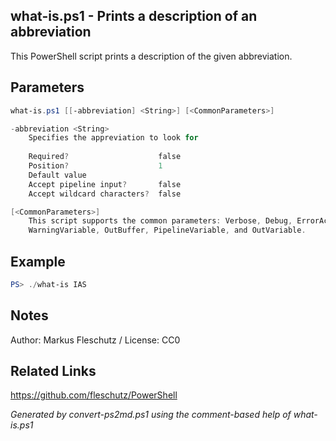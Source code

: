 ## what-is.ps1 - Prints a description of an abbreviation

This PowerShell script prints a description of the given abbreviation.

## Parameters
```powershell
what-is.ps1 [[-abbreviation] <String>] [<CommonParameters>]

-abbreviation <String>
    Specifies the appreviation to look for
    
    Required?                    false
    Position?                    1
    Default value                
    Accept pipeline input?       false
    Accept wildcard characters?  false

[<CommonParameters>]
    This script supports the common parameters: Verbose, Debug, ErrorAction, ErrorVariable, WarningAction, 
    WarningVariable, OutBuffer, PipelineVariable, and OutVariable.
```

## Example
```powershell
PS> ./what-is IAS

```

## Notes
Author: Markus Fleschutz / License: CC0

## Related Links
https://github.com/fleschutz/PowerShell

*Generated by convert-ps2md.ps1 using the comment-based help of what-is.ps1*
